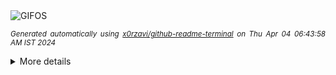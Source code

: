 <div align="justify">
<picture>
    <source media="(prefers-color-scheme: dark)" srcset="https://i.ibb.co/VmdFChz/output-gif.gif">
    <source media="(prefers-color-scheme: light)" srcset="https://i.ibb.co/VmdFChz/output-gif.gif">
    <img alt="GIFOS" src="https://i.ibb.co/VmdFChz/output-gif.gif">
</picture>

<sub><i>Generated automatically using [x0rzavi/github-readme-terminal](https://github.com/x0rzavi/github-readme-terminal) on Thu Apr 04 06:43:58 AM IST 2024</i></sub>

<details>
<summary>More details</summary>

</details>
</div>

<!-- Image deletion URL: https://ibb.co/nCTX1VY/4f23c9f851e6f19a59dbdcdf8b6ceb5a -->
